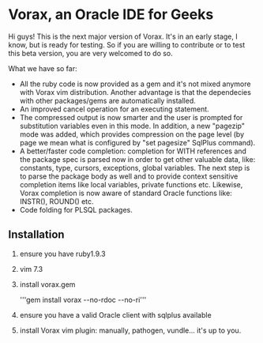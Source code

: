 # Vorax, an Oracle IDE for Geeks

Hi guys! This is the next major version of Vorax. It's in an early
stage, I know, but is ready for testing. So if you are willing to 
contribute or to test this beta version, you are very welcomed to
do so.

What we have so far:

* All the ruby code is now provided as a gem and it's not mixed
anymore with Vorax vim distribution. Another advantage is that
the dependecies with other packages/gems are automatically 
installed.
* An improved cancel operation for an executing statement.
* The compressed output is now smarter and the user is prompted 
for substitution variables even in this mode. In addition, a new 
"pagezip" mode was added, which provides compression on the
page level (by page we mean what is configured by "set pagesize"
SqlPlus command).
* A better/faster code completion: completion for WITH references
and the package spec is parsed now in order to get other valuable
data, like: constants, type, cursors, exceptions, global 
variables. The next step is to parse the package body as well and
to provide context sensitive completion items like local variables,
private functions etc. Likewise, Vorax completion is now aware
of standard Oracle functions like: INSTR(), ROUND() etc.
* Code folding for PLSQL packages.

## Installation

1. ensure you have ruby1.9.3
2. vim 7.3
3. install vorax.gem

   '''gem install vorax --no-rdoc --no-ri'''

4. ensure you have a valid Oracle client with sqlplus available
5. install Vorax vim plugin: manually, pathogen, vundle... it's up
to you.

